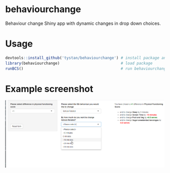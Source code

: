 # behaviourchange


Behaviour change Shiny app with dynamic changes in drop down choices.


# Usage


```r
devtools::install_github('tystan/behaviourchange') # install package and dependencies
library(behaviourchange)                           # load package
runBCS()                                           # run behaviourchange shiny app
```

# Example screenshot

![](https://github.com/tystan/behaviourchange/blob/master/ui-screen.png)

